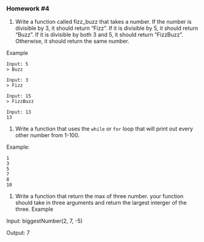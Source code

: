### Homework #4

1. Write a function called fizz_buzz that takes a number.
If the number is divisible by 3, it should return “Fizz”.
If it is divisible by 5, it should return “Buzz”.
If it is divisible by both 3 and 5, it should return “FizzBuzz”.
Otherwise, it should return the same number.

Example

```
Input: 5
> Buzz

Input: 3 
> Fizz

Input: 15
> FizzBuzz

Input: 13
13
```

1. Write a function that uses the ```while``` or ```for``` loop that will print out every other number from 1-100.

Example:

```
1
3
5
7
8
10
```


1. Write a function that return the max of three number. your function should take in three arguments and return the largest interger of the three.
Example

Input: 
biggestNumber(2, 7, -5)

Output:
7
